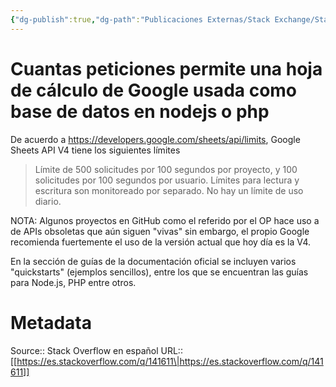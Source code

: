 ```yaml
---
{"dg-publish":true,"dg-path":"Publicaciones Externas/Stack Exchange/Stack Overflow en español/es.stackoverflow.com-141611.md","permalink":"/publicaciones-externas/stack-exchange/stack-overflow-en-espanol/es-stackoverflow-com-141611/","title":"Cuantas peticiones permite una hoja de cálculo de Google usada como base de datos en nodejs o php","hide":true,"noteIcon":"\"0\"","created":"2024-04-03T12:49:10.626-06:00","updated":"2024-04-05T16:43:53.080-06:00"}
---
```


# Cuantas peticiones permite una hoja de cálculo de Google usada como base de datos en nodejs o php

De acuerdo a https://developers.google.com/sheets/api/limits, Google Sheets API V4 tiene los siguientes límites

> Límite de 500 solicitudes por 100 segundos por proyecto, y 100 solicitudes por 100 segundos por usuario. Límites para lectura y escritura son monitoreado por separado. No hay un límite de uso diario.

NOTA: Algunos proyectos en GitHub como el referido por el OP hace uso a de APIs obsoletas que aún siguen "vivas" sin embargo, el propio Google recomienda fuertemente el uso de la versión actual que hoy día es la V4.

En la sección de guías de la documentación oficial se incluyen varios "quickstarts" (ejemplos sencillos), entre los que se encuentran las guías para Node.js, PHP entre otros.

# Metadata
Source:: Stack Overflow en español
URL:: [[https://es.stackoverflow.com/q/141611\|https://es.stackoverflow.com/q/141611]]

